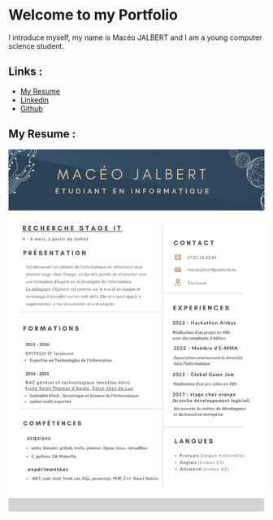 # Welcome to my Portfolio

I introduce myself, my name is Macéo JALBERT and I am a young computer science student.

## Links :
* [My Resume](https://www.canva.com/design/DAE1uEZvuM4/vuSv0uY7nuWMVtIGjHC-7w/view?utm_content=DAE1uEZvuM4&utm_campaign=designshare&utm_medium=link&utm_source=publishsharelink)
* [Linkedin](https://www.linkedin.com/in/mac%C3%A9o-jalbert-200025222/)
* [Github](https://github.com/macgameur)

## My Resume :
![Resume](CV-Macéo-JALBERT.png)
